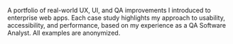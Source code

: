 A portfolio of real-world UX, UI, and QA improvements I introduced to enterprise web apps. Each case study highlights my approach to usability, accessibility, and performance, based on my experience as a QA Software Analyst. All examples are anonymized.